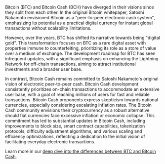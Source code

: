 Bitcoin (BTC) and Bitcoin Cash (BCH) have diverged in their visions since they split from each other. In the original Bitcoin whitepaper, Satoshi Nakamoto envisioned Bitcoin as a "peer-to-peer electronic cash system", emphasizing its potential as a practical digital currency for instant global transactions without scalability limitations. 

However, over the years, BTC has shifted its narrative towards being "digital gold". This transformation focuses on BTC as a rare digital asset with properties immune to counterfeiting, prioritizing its role as a store of value over a medium of exchange. The development roadmap for BTC has seen infrequent updates, with a significant emphasis on enhancing the Lightning Network for off-chain transactions, aiming to attract institutional investments and a broader user base.

In contrast, Bitcoin Cash remains committed to Satoshi Nakamoto's original vision of electronic peer-to-peer cash. Bitcoin Cash development consistently prioritizes on-chain transactions to accommodate an extensive user base, with a goal of reaching millions of users for fast and reliable transactions. Bitcoin Cash proponents express skepticism towards national currencies, especially considering escalating inflation rates. The Bitcoin Cash community envisions their cryptocurrency as a robust alternative should fiat currencies face excessive inflation or economic collapse. This commitment has led to substantial updates in Bitcoin Cash, including improvements to block size, smart contract capabilities, tokenization protocols, difficulty adjustment algorithms, and various scaling and efficiency optimizations, reflecting a dedication to the initial vision of facilitating everyday electronic transactions.

Learn more in our [deep dive into the differences between BTC and Bitcoin Cash](https://bchfaq.com/what-is-the-difference-between-bitcoin-and-bitcoin-cash-part-2/#roadmaps-and-vision).